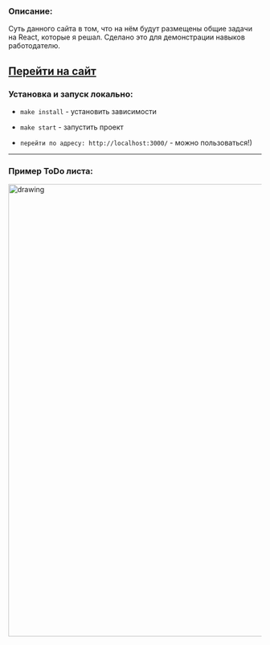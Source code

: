 ### Описание: ###

Суть данного сайта в том, что на нём будут размещены общие задачи на React, которые я решал. Сделано это для демонстрации навыков работодателю.

## [Перейти на сайт]( https://react-study-phi.vercel.app/)

### Установка и запуск локально: ###

- `make install` - установить зависимости

- `make start` - запустить проект

- `перейти по адресу: http://localhost:3000/` - можно пользоваться!)

<hr>

### Пример ToDo листа: ###

<img src="https://i.ibb.co/1KXhQXt/Screenshot-from-2022-06-20-18-35-31.png" alt="drawing" width="900"/>

